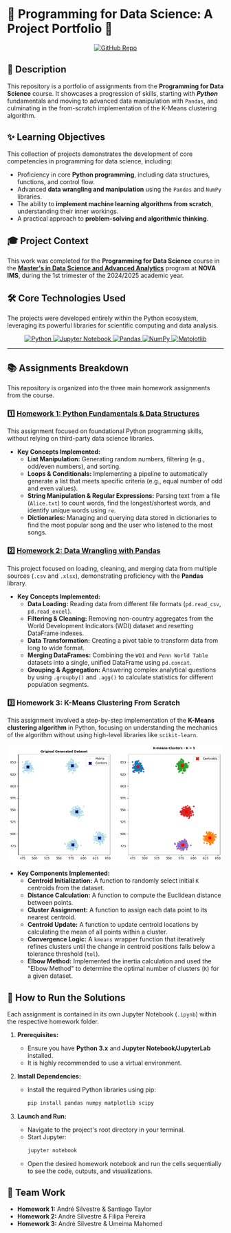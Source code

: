 # 🐍 Programming for Data Science: A Project Portfolio 🚀

<p align="center">
    <!-- Project Links -->
    <a href="https://github.com/Silvestre17/Programming.for.DS_MasterProjects"><img src="https://img.shields.io/badge/Project_Repo-100000?style=for-the-badge&logo=github&logoColor=white" alt="GitHub Repo"></a>
</p>

## 📝 Description

This repository is a portfolio of assignments from the **Programming for Data Science** course. It showcases a progression of skills, starting with ***Python*** fundamentals and moving to advanced data manipulation with `Pandas`, and culminating in the from-scratch implementation of the K-Means clustering algorithm.

## ✨ Learning Objectives

This collection of projects demonstrates the development of core competencies in programming for data science, including:
*   Proficiency in core **Python programming**, including data structures, functions, and control flow.
*   Advanced **data wrangling and manipulation** using the `Pandas` and `NumPy` libraries.
*   The ability to **implement machine learning algorithms from scratch**, understanding their inner workings.
*   A practical approach to **problem-solving and algorithmic thinking**.

## 🎓 Project Context

This work was completed for the **Programming for Data Science** course in the **[Master's in Data Science and Advanced Analytics](https://www.novaims.unl.pt/en/education/programs/postgraduate-programs-and-master-degree-programs/master-degree-program-in-data-science-and-advanced-analytics-with-a-specialization-in-data-science/)** program at **NOVA IMS**, during the 1st trimester of the 2024/2025 academic year.

## 🛠️ Core Technologies Used

The projects were developed entirely within the Python ecosystem, leveraging its powerful libraries for scientific computing and data analysis.

<p align="center">
    <a href="https://www.python.org/">
        <img src="https://img.shields.io/badge/Python-3776AB?style=for-the-badge&logo=python&logoColor=white" alt="Python" />
    </a>
    <a href="https://jupyter.org/">
        <img src="https://img.shields.io/badge/Jupyter-F37626?style=for-the-badge&logo=jupyter&logoColor=white" alt="Jupyter Notebook" />
    </a>
    <a href="https://pandas.pydata.org/">
        <img src="https://img.shields.io/badge/Pandas-150458?style=for-the-badge&logo=pandas&logoColor=white" alt="Pandas" />
    </a>
    <a href="https://numpy.org/">
        <img src="https://img.shields.io/badge/NumPy-013243?style=for-the-badge&logo=numpy&logoColor=white" alt="NumPy" />
    </a>
    <a href="https://matplotlib.org/">
        <img src="https://img.shields.io/badge/Matplotlib-D3D3D3?style=for-the-badge&logo=matplotlib&logoColor=black" alt="Matplotlib" />
    </a>
</p>

---

## 📚 Assignments Breakdown

This repository is organized into the three main homework assignments from the course.

### 1️⃣ [**Homework 1:** Python Fundamentals & Data Structures](./PfDS_Homework1/)

This assignment focused on foundational Python programming skills, without relying on third-party data science libraries.

*   **Key Concepts Implemented:**
    *   **List Manipulation:** Generating random numbers, filtering (e.g., odd/even numbers), and sorting.
    *   **Loops & Conditionals:** Implementing a pipeline to automatically generate a list that meets specific criteria (e.g., equal number of odd and even values).
    *   **String Manipulation & Regular Expressions:** Parsing text from a file (`Alice.txt`) to count words, find the longest/shortest words, and identify unique words using `re`.
    *   **Dictionaries:** Managing and querying data stored in dictionaries to find the most popular song and the user who listened to the most songs.

### 2️⃣ [**Homework 2:** Data Wrangling with Pandas](./PfDS_Homework2/)

This project focused on loading, cleaning, and merging data from multiple sources (`.csv` and `.xlsx`), demonstrating proficiency with the **Pandas** library.

*   **Key Concepts Implemented:**
    *   **Data Loading:** Reading data from different file formats (`pd.read_csv`, `pd.read_excel`).
    *   **Filtering & Cleaning:** Removing non-country aggregates from the World Development Indicators (WDI) dataset and resetting DataFrame indexes.
    *   **Data Transformation:** Creating a pivot table to transform data from long to wide format.
    *   **Merging DataFrames:** Combining the `WDI` and `Penn World Table` datasets into a single, unified DataFrame using `pd.concat`.
    *   **Grouping & Aggregation:** Answering complex analytical questions by using `.groupby()` and `.agg()` to calculate statistics for different population segments.

### 3️⃣ Homework 3: K-Means Clustering From Scratch

This assignment involved a step-by-step implementation of the **K-Means clustering algorithm** in Python, focusing on understanding the mechanics of the algorithm without using high-level libraries like `scikit-learn`.

<p align="center">
  <img src="./PfDS_Homework3//img/KMeans_Clustering.png" alt="K-Means Visualization" width="500">
</p>

*   **Key Components Implemented:**
    *   **Centroid Initialization:** A function to randomly select initial `K` centroids from the dataset.
    *   **Distance Calculation:** A function to compute the Euclidean distance between points.
    *   **Cluster Assignment:** A function to assign each data point to its nearest centroid.
    *   **Centroid Update:** A function to update centroid locations by calculating the mean of all points within a cluster.
    *   **Convergence Logic:** A `kmeans` wrapper function that iteratively refines clusters until the change in centroid positions falls below a tolerance threshold (`tol`).
    *   **Elbow Method:** Implemented the inertia calculation and used the "Elbow Method" to determine the optimal number of clusters (`K`) for a given dataset.

## 🚀 How to Run the Solutions

Each assignment is contained in its own Jupyter Notebook (`.ipynb`) within the respective homework folder.

1.  **Prerequisites:**
    *   Ensure you have **Python 3.x** and **Jupyter Notebook/JupyterLab** installed.
    *   It is highly recommended to use a virtual environment.

2.  **Install Dependencies:**
    *   Install the required Python libraries using pip:
        ```bash
        pip install pandas numpy matplotlib scipy
        ```

3.  **Launch and Run:**
    *   Navigate to the project's root directory in your terminal.
    *   Start Jupyter:
        ```bash
        jupyter notebook
        ```
    *   Open the desired homework notebook and run the cells sequentially to see the code, outputs, and visualizations.

## 👥 Team Work

*   **Homework 1:** André Silvestre & Santiago Taylor
*   **Homework 2:** André Silvestre & Filipa Pereira
*   **Homework 3:** André Silvestre & Umeima Mahomed